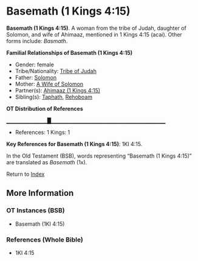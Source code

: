 # Basemath (1 Kings 4:15)
**Basemath (1 Kings 4:15)**. 
A woman from the tribe of Judah, daughter of Solomon, and wife of Ahimaaz, mentioned in 1 Kings 4:15 (acai). 
Other forms include: 
*Basmath*. 




**Familial Relationships of Basemath (1 Kings 4:15)**


* Gender: female
* Tribe/Nationality: [Tribe of Judah](../../../groups/md/acai/Judah.md)
* Father: [Solomon](Solomon.md)
* Mother: [A Wife of Solomon](AWifeOfSolomon.md)
* Partner(s): [Ahimaaz (1 Kings 4:15)](Ahimaaz.3.md)
* Sibling(s): [Taphath](Taphath.md), [Rehoboam](Rehoboam.md)


**OT Distribution of References**

▁▁▁▁▁▁▁▁▁▁█▁▁▁▁▁▁▁▁▁▁▁▁▁▁▁▁▁▁▁▁▁▁▁▁▁▁▁▁
* References: 1 Kings: 1



**Key References for Basemath (1 Kings 4:15)**: 
1KI 4:15. 


In the Old Testament (BSB), words representing “Basemath (1 Kings 4:15)” are translated as 
*Basemath* (1x). 




Return to [Index](00-Index.md)

## More Information

### OT Instances (BSB)

* Basemath (1KI 4:15)



### References (Whole Bible)

* 1KI 4:15



